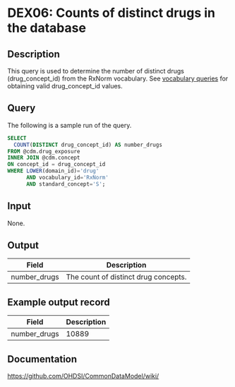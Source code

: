 <!---
Group:drug exposure
Name:DEX06 Counts of distinct drugs in the database
Author:Patrick Ryan
CDM Version: 5.3
-->

# DEX06: Counts of distinct drugs in the database

## Description
This query is used to determine the number of distinct drugs (drug_concept_id) from the RxNorm vocabulary.
See  [vocabulary queries](http://vocabqueries.omop.org/drug-queries) for obtaining valid drug_concept_id values.

## Query
The following is a sample run of the query.  

```sql
SELECT
  COUNT(DISTINCT drug_concept_id) AS number_drugs
FROM @cdm.drug_exposure
INNER JOIN @cdm.concept
ON concept_id = drug_concept_id
WHERE LOWER(domain_id)='drug'
      AND vocabulary_id='RxNorm'
      AND standard_concept='S';
```

## Input
 None.

## Output

|  Field |  Description |
| --- | --- |
| number_drugs | The count of distinct drug concepts. |

## Example output record

|  Field |  Description |
| --- | --- |
| number_drugs | 10889 |

## Documentation
https://github.com/OHDSI/CommonDataModel/wiki/

